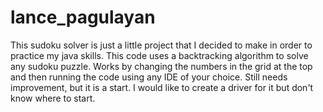 # lance_pagulayan
This sudoku solver is just a little project that I decided to make in order to practice my java skills.
This code uses a backtracking algorithm to solve any sudoku puzzle.
Works by changing the numbers in the grid at the top and then running the code using any IDE of your choice.
Still needs improvement, but it is a start.
I would like to create a driver for it but don't know where to start.
